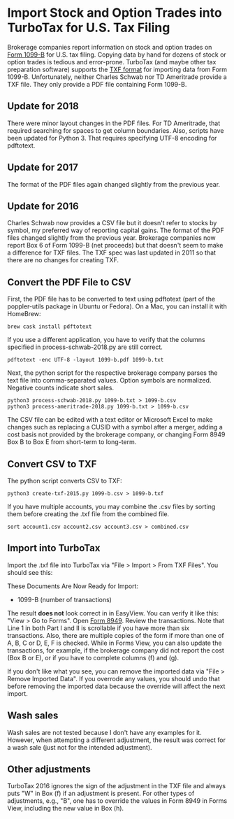 # Import Stock and Option Trades into TurboTax for U.S. Tax Filing

Brokerage companies report information on stock and option trades on
[Form 1099-B](https://www.irs.gov/pub/irs-pdf/i1099b.pdf) for U.S. tax
filing.  Copying data by hand for dozens of stock or option trades is
tedious and error-prone.  TurboTax (and maybe other tax preparation
software) supports the [TXF
format](https://turbotax.intuit.com/txf/TXF042.jsp) for importing data
from Form 1099-B.  Unfortunately, neither Charles Schwab nor TD
Ameritrade provide a TXF file.  They only provide a PDF file
containing Form 1099-B.

## Update for 2018

There were minor layout changes in the PDF files.  For TD Ameritrade, that
required searching for spaces to get column boundaries.  Also, scripts have
been updated for Python 3.  That requires specifying UTF-8 encoding for
pdftotext.

## Update for 2017

The format of the PDF files again changed slightly from the previous year.

## Update for 2016

Charles Schwab now provides a CSV file but it doesn't refer to stocks by
symbol, my preferred way of reporting capital gains.  The format of the PDF
files changed slightly from the previous year.  Brokerage companies now report
Box 6 of Form 1099-B (net proceeds) but that doesn't seem to make a difference
for TXF files.  The TXF spec was last updated in 2011 so that there are no
changes for creating TXF.

## Convert the PDF File to CSV

First, the PDF file has to be converted to text using pdftotext (part of the
poppler-utils package in Ubuntu or Fedora).  On a Mac, you can install it with
HomeBrew:

    brew cask install pdftotext

If you use a different application, you have to verify that the columns
specified in process-schwab-2018.py are still correct.

    pdftotext -enc UTF-8 -layout 1099-b.pdf 1099-b.txt

Next, the python script for the respective brokerage company parses the text
file into comma-separated values.  Option symbols are normalized.  Negative
counts indicate short sales.

    python3 process-schwab-2018.py 1099-b.txt > 1099-b.csv
    python3 process-ameritrade-2018.py 1099-b.txt > 1099-b.csv

The CSV file can be edited with a text editor or Microsoft Excel to make
changes such as replacing a CUSID with a symbol after a merger, adding a cost
basis not provided by the brokerage company, or changing Form 8949 Box B to
Box E from short-term to long-term.

## Convert CSV to TXF

The python script converts CSV to TXF:

    python3 create-txf-2015.py 1099-b.csv > 1099-b.txf

If you have multiple accounts, you may combine the .csv files by sorting them
before creating the .txf file from the combined file.

    sort account1.csv account2.csv account3.csv > combined.csv

## Import into TurboTax

Import the .txf file into TurboTax via "File > Import > From TXF Files".  You
should see this:

These Documents Are Now Ready for Import:

- 1099-B (number of transactions)

The result **does not** look correct in in EasyView.  You can verify it like
this: "View > Go to Forms".  Open [Form
8949](https://www.irs.gov/pub/irs-pdf/i8949.pdf).  Review the transactions.  Note
that Line 1 in both Part I and II is scrollable if you have more than six
transactions.  Also, there are multiple copies of the form if more than one of
A, B, C or D, E, F is checked.  While in Forms View, you can also update the
transactions, for example, if the brokerage company did not report the cost
(Box B or E), or if you have to complete columns (f) and (g).

If you don't like what you see, you can remove the imported data via
"File > Remove Imported Data".  If you overrode any values, you should undo
that before removing the imported data because the override will affect the
next import.

## Wash sales

Wash sales are not tested because I don't have any examples for it.  However,
when attempting a different adjustment, the result was correct for a wash sale
(just not for the intended adjustment).

## Other adjustments

TurboTax 2016 ignores the sign of the adjustment in the TXF file and always
puts "W" in Box (f) if an adjustment is present.  For other types of
adjustments, e.g., "B", one has to override the values in Form 8949 in Forms
View, including the new value in Box (h).
